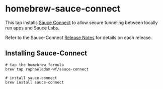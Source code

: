 # homebrew-sauce-connect

This tap installs [Sauce Connect](https://wiki.saucelabs.com/display/DOCS/Sauce+Connect+Proxy) to allow secure tunneling between locally run apps and Sauce Labs.

Refer to the Sauce-Connect [Release Notes](https://wiki.saucelabs.com/display/DOCS/Sauce+Connect+Proxy+Change+Logs) for details on each release.

## Installing Sauce-Connect
```
# tap the homebrew formula
brew tap raphaeladam-wf/sauce-connect

# install sauce-connect
brew install sauce-connect
```
